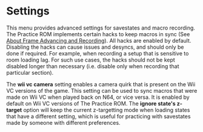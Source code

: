 # Settings

This menu provides advanced settings for savestates and macro recording. The Practice ROM
implements certain hacks to keep macros in sync (See
[About Frame Advancing and Recording](./aboutframeadvancing.html)).
All hacks are enabled by default. Disabling the hacks can cause issues and
desyncs, and should only be done if required. For example, when recording a
setup that is sensitive to room loading lag. For such use cases, the hacks
should not be kept disabled longer than necessary (i.e. disable only when
recording that particular section).

The **wii vc camera** setting enables a camera quirk that is present on the Wii
VC versions of the game. This setting can be used to sync macros that were made
on Wii VC when played back on N64, or vice versa. It is enabled by default on
Wii VC versions of The Practice ROM. The **ignore state's z-target** option will keep the
current z-targetting mode when loading states that have a different setting,
which is useful for practicing with savestates made by someone with different
preferences.